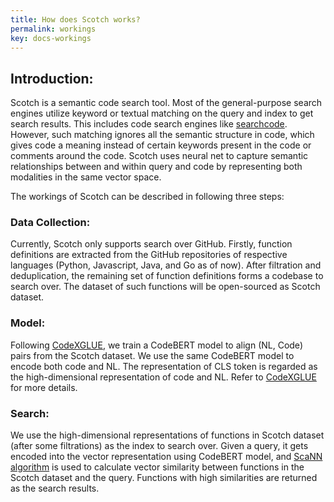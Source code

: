 ```yaml
---
title: How does Scotch works? 
permalink: workings
key: docs-workings
---
```


## Introduction:

Scotch is a semantic code search tool. Most of the general-purpose search engines utilize keyword or textual matching on the query and index to get search results. This includes code search engines like [searchcode](https://searchcode.com/). However, such matching ignores all the semantic structure in code, which gives code a meaning instead of certain keywords present in the code or comments around the code. Scotch uses neural net to capture semantic relationships between and within query and code by representing both modalities in the same vector space.

The workings of Scotch can be described in following three steps:

### Data Collection:

Currently, Scotch only supports search over GitHub. Firstly, function definitions are extracted from the GitHub repositories of respective languages (Python, Javascript, Java, and Go as of now). After filtration and deduplication, the remaining set of function definitions forms a codebase to search over. The dataset of such functions will be open-sourced as Scotch dataset.

### Model:

Following [CodeXGLUE](https://arxiv.org/pdf/2102.04664.pdf), we train a CodeBERT model to align (NL, Code) pairs from the Scotch dataset. We use the same CodeBERT model to encode both code and NL. The representation of CLS token is regarded as the high-dimensional representation of code and NL. Refer to [CodeXGLUE](https://arxiv.org/pdf/2102.04664.pdf) for more details. 

### Search:

We use the high-dimensional representations of functions in Scotch dataset (after some filtrations) as the index to search over. Given a query, it gets encoded into the vector representation using CodeBERT model, and [ScaNN algorithm](https://github.com/google-research/google-research/tree/master/scann) is used to calculate vector similarity between functions in the Scotch dataset and the query. Functions with high similarities are returned as the search results.





